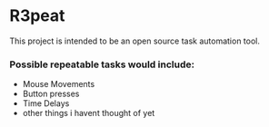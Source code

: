 # R3peat
 
This project is intended to be an open source task automation tool. 

### Possible repeatable tasks would include:
- Mouse Movements
- Button presses
- Time Delays
- other things i havent thought of yet
